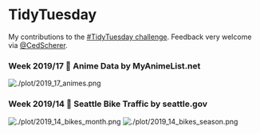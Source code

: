 # TidyTuesday
My contributions to the [#TidyTuesday challenge](https://github.com/rfordatascience/tidytuesday). Feedback very welcome via [@CedScherer](https://twitter.com/cedscherer?lang=en).

### Week 2019/17 🐉 Anime Data by MyAnimeList.net
![./plot/2019_17_animes.png](https://github.com/Z3tt/TidyTuesday/blob/master/plots/2019_17_animes.png)

### Week 2019/14 🚴 ‍Seattle Bike Traffic by seattle.gov
![./plot/2019_14_bikes_month.png](https://github.com/Z3tt/TidyTuesday/blob/master/plots/2019_14_bikes_month.png)
![./plot/2019_14_bikes_season.png](https://github.com/Z3tt/TidyTuesday/blob/master/plots/2019_14_bikes_season.png)
